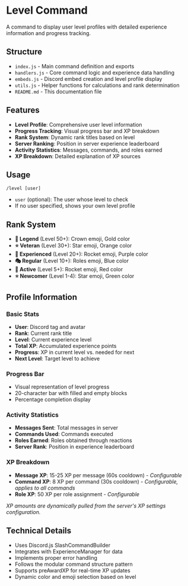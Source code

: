 # Level Command

A command to display user level profiles with detailed experience information and progress tracking.

## Structure

- `index.js` - Main command definition and exports
- `handlers.js` - Core command logic and experience data handling
- `embeds.js` - Discord embed creation and level profile display
- `utils.js` - Helper functions for calculations and rank determination
- `README.md` - This documentation file

## Features

- **Level Profile**: Comprehensive user level information
- **Progress Tracking**: Visual progress bar and XP breakdown
- **Rank System**: Dynamic rank titles based on level
- **Server Ranking**: Position in server experience leaderboard
- **Activity Statistics**: Messages, commands, and roles earned
- **XP Breakdown**: Detailed explanation of XP sources

## Usage

```
/level [user]
```

- `user` (optional): The user whose level to check
- If no user specified, shows your own level profile

## Rank System

- **🥇 Legend** (Level 50+): Crown emoji, Gold color
- **⭐ Veteran** (Level 30+): Star emoji, Orange color
- **🚀 Experienced** (Level 20+): Rocket emoji, Purple color
- **🎭 Regular** (Level 10+): Roles emoji, Blue color
- **🚀 Active** (Level 5+): Rocket emoji, Red color
- **⭐ Newcomer** (Level 1-4): Star emoji, Green color

## Profile Information

### Basic Stats

- **User**: Discord tag and avatar
- **Rank**: Current rank title
- **Level**: Current experience level
- **Total XP**: Accumulated experience points
- **Progress**: XP in current level vs. needed for next
- **Next Level**: Target level to achieve

### Progress Bar

- Visual representation of level progress
- 20-character bar with filled and empty blocks
- Percentage completion display

### Activity Statistics

- **Messages Sent**: Total messages in server
- **Commands Used**: Commands executed
- **Roles Earned**: Roles obtained through reactions
- **Server Rank**: Position in experience leaderboard

### XP Breakdown

- **Message XP**: 15-25 XP per message (60s cooldown) - _Configurable_
- **Command XP**: 8 XP per command (30s cooldown) - _Configurable, applies to all commands_
- **Role XP**: 50 XP per role assignment - _Configurable_

_XP amounts are dynamically pulled from the server's XP settings configuration._

## Technical Details

- Uses Discord.js SlashCommandBuilder
- Integrates with ExperienceManager for data
- Implements proper error handling
- Follows the modular command structure pattern
- Supports preAwardXP for real-time XP updates
- Dynamic color and emoji selection based on level
